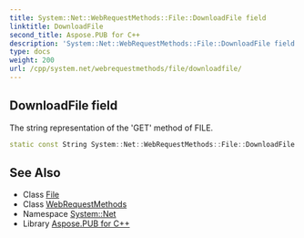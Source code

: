 ```yaml
---
title: System::Net::WebRequestMethods::File::DownloadFile field
linktitle: DownloadFile
second_title: Aspose.PUB for C++
description: 'System::Net::WebRequestMethods::File::DownloadFile field. The string representation of the ''GET'' method of FILE in C++.'
type: docs
weight: 200
url: /cpp/system.net/webrequestmethods/file/downloadfile/
---
```

## DownloadFile field


The string representation of the 'GET' method of FILE.

```cpp
static const String System::Net::WebRequestMethods::File::DownloadFile
```

## See Also

* Class [File](../)
* Class [WebRequestMethods](../../)
* Namespace [System::Net](../../../)
* Library [Aspose.PUB for C++](../../../../)
